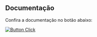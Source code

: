 ## Documentação

Confira a documentação no botão abaixo:

[![Button Click]][Link]

[Button Click]: https://img.shields.io/badge/Documentação-37a779?style=for-the-badge
[Link]: https://inteli-ec-kikuchi.github.io/ponderadas-m10/ponderada1/ponderada1